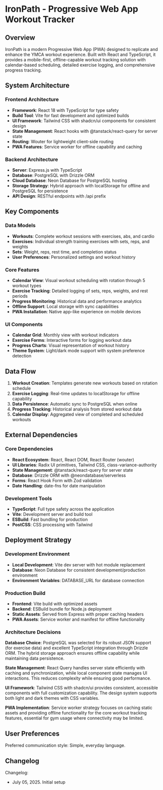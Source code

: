 # IronPath - Progressive Web App Workout Tracker

## Overview

IronPath is a modern Progressive Web App (PWA) designed to replicate and enhance the YMCA workout experience. Built with React and TypeScript, it provides a mobile-first, offline-capable workout tracking solution with calendar-based scheduling, detailed exercise logging, and comprehensive progress tracking.

## System Architecture

### Frontend Architecture
- **Framework**: React 18 with TypeScript for type safety
- **Build Tool**: Vite for fast development and optimized builds
- **UI Framework**: Tailwind CSS with shadcn/ui components for consistent design
- **State Management**: React hooks with @tanstack/react-query for server state
- **Routing**: Wouter for lightweight client-side routing
- **PWA Features**: Service worker for offline capability and caching

### Backend Architecture
- **Server**: Express.js with TypeScript
- **Database**: PostgreSQL with Drizzle ORM
- **Cloud Database**: Neon Database for PostgreSQL hosting
- **Storage Strategy**: Hybrid approach with localStorage for offline and PostgreSQL for persistence
- **API Design**: RESTful endpoints with /api prefix

## Key Components

### Data Models
- **Workouts**: Complete workout sessions with exercises, abs, and cardio
- **Exercises**: Individual strength training exercises with sets, reps, and weights
- **Sets**: Weight, reps, rest time, and completion status
- **User Preferences**: Personalized settings and workout history

### Core Features
- **Calendar View**: Visual workout scheduling with rotation through 5 workout types
- **Exercise Tracking**: Detailed logging of sets, reps, weights, and rest periods
- **Progress Monitoring**: Historical data and performance analytics
- **Offline Support**: Local storage with sync capabilities
- **PWA Installation**: Native app-like experience on mobile devices

### UI Components
- **Calendar Grid**: Monthly view with workout indicators
- **Exercise Forms**: Interactive forms for logging workout data
- **Progress Charts**: Visual representation of workout history
- **Theme System**: Light/dark mode support with system preference detection

## Data Flow

1. **Workout Creation**: Templates generate new workouts based on rotation schedule
2. **Exercise Logging**: Real-time updates to localStorage for offline capability
3. **Data Persistence**: Automatic sync to PostgreSQL when online
4. **Progress Tracking**: Historical analysis from stored workout data
5. **Calendar Display**: Aggregated view of completed and scheduled workouts

## External Dependencies

### Core Dependencies
- **React Ecosystem**: React, React DOM, React Router (wouter)
- **UI Libraries**: Radix UI primitives, Tailwind CSS, class-variance-authority
- **State Management**: @tanstack/react-query for server state
- **Database**: Drizzle ORM with @neondatabase/serverless
- **Forms**: React Hook Form with Zod validation
- **Date Handling**: date-fns for date manipulation

### Development Tools
- **TypeScript**: Full type safety across the application
- **Vite**: Development server and build tool
- **ESBuild**: Fast bundling for production
- **PostCSS**: CSS processing with Tailwind

## Deployment Strategy

### Development Environment
- **Local Development**: Vite dev server with hot module replacement
- **Database**: Neon Database for consistent development/production environment
- **Environment Variables**: DATABASE_URL for database connection

### Production Build
- **Frontend**: Vite build with optimized assets
- **Backend**: ESBuild bundle for Node.js deployment
- **Static Assets**: Served from Express with proper caching headers
- **PWA Assets**: Service worker and manifest for offline functionality

### Architecture Decisions

**Database Choice**: PostgreSQL was selected for its robust JSON support (for exercise data) and excellent TypeScript integration through Drizzle ORM. The hybrid storage approach ensures offline capability while maintaining data persistence.

**State Management**: React Query handles server state efficiently with caching and synchronization, while local component state manages UI interactions. This reduces complexity while ensuring good performance.

**UI Framework**: Tailwind CSS with shadcn/ui provides consistent, accessible components with full customization capability. The design system supports both light and dark themes with CSS variables.

**PWA Implementation**: Service worker strategy focuses on caching static assets and providing offline functionality for the core workout tracking features, essential for gym usage where connectivity may be limited.

## User Preferences

Preferred communication style: Simple, everyday language.

## Changelog

Changelog:
- July 05, 2025. Initial setup
